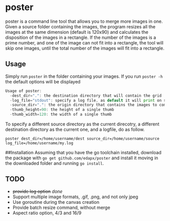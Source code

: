 # poster
poster is a command line tool that allows you to merge more images in one.
Given a source folder containing the images, the program resizes all the images at the same dimension (default is 120x90) and calculates the disposition of the images in a rectangle. If the number of the images is a prime number, and one of the image can not fit into a rectangle, the tool will skip one images, until the total number of the images will fit into a  rectangle.

## Usage
Simply run `poster` in the folder containing your images. If you run `poster -h` the default options will be displayed

```go
Usage of poster:
  -dest_dir=".": the destination directory that will contain the grid
  -log_file="stdout": specify a log file, as default it will print on stdout
  -source_dir=".": the origin directory that contains the images to compose the grid
  -thumb_height=90: the height of a single thumb
  -thumb_width=120: the width of a single thumb
```

To specify a different source directory as the current direcotry, a different destination directory as the current one, and a logfile, do as follow.

`poster dest_dir=/home/username/dest source_dir=/home/username/source log_file=/home/username/my.log` 

##Installation
Assuming that you have the go toolchain installed, download the package with `go get github.com/edapx/poster` and install it moving in the downloaded folder and running `go install`.

## TODO

* ~~provide log option~~ _done_
* Support multiple image formats, .gif, .png, and not only jpeg
* Use goroutine during the canvas creation
* Provide batch resize command, without merge
* Aspect ratio option, 4/3 and 16/9


